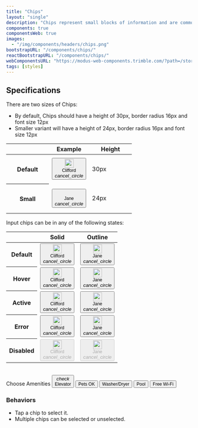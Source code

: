 ```yaml
---
title: "Chips"
layout: "single"
description: "Chips represent small blocks of information and are commonly used for input or filtering."
components: true
componentsWeb: true
images:
  - "/img/components/headers/chips.png"
bootstrapURL: "/components/chips/"
reactBootstrapURL: "/components/chips/"
webComponentsURL: "https://modus-web-components.trimble.com/?path=/story/components-chip--default"
tags: [styles]
---
```


## Specifications

There are two sizes of Chips:

- By default, Chips should have a height of 30px, border radius 16px and font size 12px
- Smaller variant will have a height of 24px, border radius 16px and font size 12px

<style>
[data-theme=dark] .chip-solid:not(:disabled):not(.disabled):not(.error):active, [data-theme=dark] .chip-solid:not(:disabled):not(.disabled):not(.error).active {
  background-color: #019AEB!important;
}
.chip-text {
  font-size: 12px !important;
}
</style>

<link rel="stylesheet" href="https://cdn.jsdelivr.net/npm/@trimble-oss/modus-icons@1/dist/modus-solid/fonts/modus-icons.css">

<table class="table table-bordered w-100" style="width:fit-content">
  <thead class="thead-light">
    <tr>
      <th width="100"></th>
      <th>Example</th>
      <th width="100">Height</th>
    </tr>
  </thead>
  <tbody>
    <tr style="height:80px">
      <th scope="row">Default</th>
      <td class="anatomy-cell text-center">
        <button class="chip chip-solid chip-input anatomy-display-static" data-anatomy-colors="false" role="alert" data-toggle="popover" data-trigger="manual" data-html="true" data-placement="left" data-content="<small><b>font-size:</b> 12px<br><b>border-radius:</b> 16px<br></small>">
        <div class="chip-thumbnail">
          <img src="/img/headshot.png" height="24" width="24" alt="" />
        </div>
        <div class="chip-text">Clifford</div>
        <div class="chip-delete-right">
          <i class="modus-icons notranslate" aria-hidden="true">cancel_circle</i>
        </div>
      </button>
      </td>
      <td>30px</td>
    </tr>
    <tr style="height:80px">
      <th scope="row">Small</th>
      <td class="anatomy-cell text-center">
        <button class="chip chip-sm chip-solid chip-input anatomy-display-static" data-anatomy-colors="false" role="alert" data-toggle="popover" data-trigger="manual" data-html="true" data-placement="left" data-content="<small><b>font-size:</b> 12px<br><b>border-radius:</b> 16px<br></small>">
        <div class="chip-thumbnail">
          <img src="/img/headshot.png" height="16" width="16" alt="">
        </div>
        <div class="chip-text">Jane</div>
        <div class="chip-delete-right"><i class="modus-icons notranslate" aria-hidden="true">cancel_circle</i></div>
      </button>
      </td>
      <td>24px</td>
    </tr>
  </tbody>
</table>

Input chips can be in any of the following states:

<table class="table table-bordered w-75">
  <thead class="thead-light">
    <tr>
      <th></th>
      <th>Solid</th>
      <th>Outline</th>
    </tr>
  </thead>
  <tbody>
    <tr>
      <th scope="row">Default</th>
      <td>
        <button class="chip chip-solid chip-input">
          <div class="chip-thumbnail">
            <img src="/img/headshot.png" height="24" width="24" alt="" />
          </div>
          <div class="chip-text">Clifford</div>
          <div class="chip-delete-right">
            <i class="modus-icons notranslate" aria-hidden="true">cancel_circle</i>
          </div>
        </button>
      </td>
      <td>
        <button class="chip chip-outline chip-input">
          <div class="chip-thumbnail">
            <img src="/img/headshot.png" height="24" width="24" alt="" />
          </div>
          <div class="chip-text">Jane</div>
          <div class="chip-delete-right">
            <i class="modus-icons notranslate" aria-hidden="true">cancel_circle</i>
          </div>
        </button>
      </td>
    </tr>
    <tr>
      <th scope="row">Hover</th>
      <td>
        <button class="chip chip-solid chip-input hover">
          <div class="chip-thumbnail">
            <img src="/img/headshot.png" height="24" width="24" alt="" />
          </div>
          <div class="chip-text">Clifford</div>
          <div class="chip-delete-right">
            <i class="modus-icons notranslate" aria-hidden="true">cancel_circle</i>
          </div>
        </button>
      </td>
      <td>
        <button class="chip chip-outline chip-input hover">
          <div class="chip-thumbnail">
            <img src="/img/headshot.png" height="24" width="24" alt="" />
          </div>
          <div class="chip-text">Jane</div>
          <div class="chip-delete-right">
            <i class="modus-icons notranslate" aria-hidden="true">cancel_circle</i>
          </div>
        </button>
      </td>
    </tr>
    <tr>
      <th scope="row">Active</th>
      <td>
        <button class="chip chip-solid chip-input active">
          <div class="chip-thumbnail">
            <img src="/img/headshot.png" height="24" width="24" alt="" />
          </div>
          <div class="chip-text">Clifford</div>
          <div class="chip-delete-right">
            <i class="modus-icons notranslate" aria-hidden="true">cancel_circle</i>
          </div>
        </button>
      </td>
      <td>
        <button class="chip chip-outline chip-input active">
          <div class="chip-thumbnail">
            <img src="/img/headshot.png" height="24" width="24" alt="" />
          </div>
          <div class="chip-text">Jane</div>
          <div class="chip-delete-right">
            <i class="modus-icons notranslate" aria-hidden="true">cancel_circle</i>
          </div>
        </button>
      </td>
    </tr>
    <tr>
      <th scope="row">Error</th>
      <td>
        <button class="chip chip-solid chip-input error">
          <div class="chip-thumbnail">
            <img src="/img/headshot.png" height="24" width="24" alt="" />
          </div>
          <div class="chip-text">Clifford</div>
          <div class="chip-delete-right">
            <i class="modus-icons notranslate" aria-hidden="true">cancel_circle</i>
          </div>
        </button>
      </td>
      <td>
        <button class="chip chip-outline chip-input error">
          <div class="chip-thumbnail">
            <img src="/img/headshot.png" height="24" width="24" alt="" />
          </div>
          <div class="chip-text">Jane</div>
          <div class="chip-delete-right">
            <i class="modus-icons notranslate" aria-hidden="true">cancel_circle</i>
          </div>
        </button>
      </td>
    </tr>
    <tr>
      <th scope="row">Disabled</th>
      <td>
        <button class="chip chip-solid chip-input disabled" disabled>
          <div class="chip-thumbnail">
            <img src="/img/headshot.png" loading="lazy" height="24" width="24" alt="" />
          </div>
          <div class="chip-text">Clifford</div>
          <div class="chip-delete-right">
            <i class="modus-icons notranslate" aria-hidden="true">cancel_circle</i>
          </div>
        </button>
      </td>
      <td>
        <button class="chip chip-outline chip-input disabled" disabled>
          <div class="chip-thumbnail">
            <img src="/img/headshot.png" loading="lazy" height="24" width="24" alt="" />
          </div>
          <div class="chip-text">Jane</div>
          <div class="chip-delete-right">
            <i class="modus-icons notranslate" aria-hidden="true">cancel_circle</i>
          </div>
        </button>
      </td>
    </tr>
  </tbody>
</table>
<br>

<div class="guide-example-block">
  <div class="guide-sample" id="filterChipsExample">
    <span class="h4 d-block">Choose Amenities</span>
    <button class="chip chip-solid chip-filter mr-2 active">
      <div class="chip-icon-left"><i class="modus-icons notranslate" aria-hidden="true">check</i></div>
      <div class="chip-text">Elevator</div>
    </button>
    <button class="chip chip-solid chip-filter mr-2">
      <div class="chip-text">Pets OK</div>
    </button>
    <button class="chip chip-solid chip-filter mr-2">
      <div class="chip-text">Washer/Dryer</div>
    </button>
    <button class="chip chip-solid chip-filter mr-2">
      <div class="chip-text">Pool</div>
    </button>
    <button class="chip chip-solid chip-filter mr-2">
      <div class="chip-text">Free Wi-Fi</div>
    </button>
  </div>
</div>

### Behaviors

- Tap a chip to select it.
- Multiple chips can be selected or unselected.
